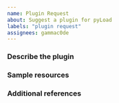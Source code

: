 ```yaml
---
name: Plugin Request
about: Suggest a plugin for pyLoad
labels: "plugin request"
assignees: gammac0de
---
```


<!-- ANNOTATIONS LIKE THIS WILL NOT BE VISIBLE IN YOUR TICKET -->

### Describe the plugin

<!-- A clear and concise description of what you're asking for. -->

<!-- WRITE HERE -->

### Sample resources

<!-- If applicable, add links to the resources to use as samples for testing the plugin. -->

<!-- WRITE HERE - OPTIONAL -->

### Additional references

<!-- Any other context, related issues, pull requests or screenshots about this request. -->

<!-- WRITE HERE - OPTIONAL -->
